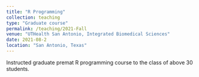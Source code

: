 ```yaml
---
title: "R Programming"
collection: teaching
type: "Graduate course"
permalink: /teaching/2021-Fall
venue: "UTHealth San Antonio, Integrated Biomedical Sciences"
date: 2021-08-2
location: "San Antonio, Texas"
---
```


Instructed graduate premat R programming course to the class of above 30 students.
